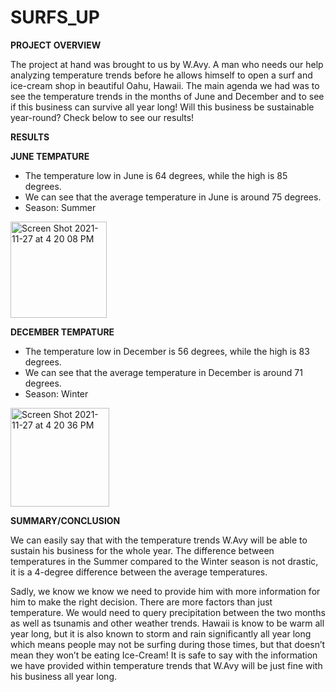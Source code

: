 # SURFS_UP

**PROJECT OVERVIEW**

The project at hand was brought to us by W.Avy. A man who needs our help analyzing temperature trends before he allows himself to open a surf and ice-cream shop in beautiful Oahu, Hawaii. The main agenda we had was to see the temperature trends in the months of June and December and to see if this business can survive all year long! Will this business be sustainable year-round? Check below to see our results!

**RESULTS**

**JUNE TEMPATURE**

-	The temperature low in June is 64 degrees, while the high is 85 degrees.
-	We can see that the average temperature in June is around 75 degrees.
-	Season: Summer


<img width="154" alt="Screen Shot 2021-11-27 at 4 20 08 PM" src="https://user-images.githubusercontent.com/91299616/143724238-b93446d1-0496-4244-9ca3-abf873ad99d2.png">


**DECEMBER TEMPATURE**

-	The temperature low in December is 56 degrees, while the high is 83 degrees.
-	We can see that the average temperature in December is around 71 degrees.
-	Season: Winter


<img width="158" alt="Screen Shot 2021-11-27 at 4 20 36 PM" src="https://user-images.githubusercontent.com/91299616/143724252-e1a07f0b-6655-4df0-8d24-3f4dff4147db.png">



**SUMMARY/CONCLUSION**

We can easily say that with the temperature trends W.Avy will be able to sustain his business for the whole year. The difference between temperatures in the Summer compared to the Winter season is not drastic, it is a 4-degree difference between the average temperatures. 

Sadly, we know we know we need to provide him with more information for him to make the right decision. There are more factors than just temperature. We would need to query precipitation between the two months as well as tsunamis and other weather trends. Hawaii is know to be warm all year long, but it is also known to storm and rain significantly all year long which means people may not be surfing during those times, but that doesn’t mean they won’t be eating Ice-Cream! It is safe to say with the information we have provided within temperature trends that W.Avy will be just fine with his business all year long.
